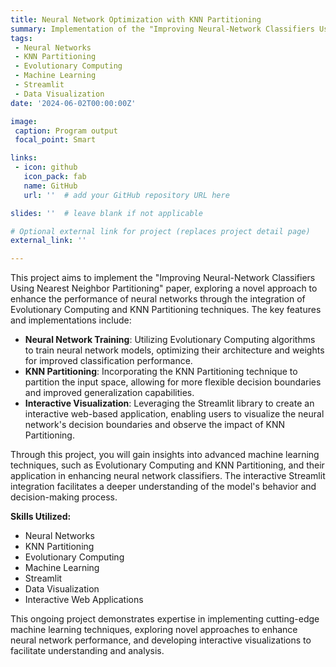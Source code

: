 ```yaml
---
title: Neural Network Optimization with KNN Partitioning
summary: Implementation of the "Improving Neural-Network Classifiers Using Nearest Neighbor Partitioning" paper, utilizing Evolutionary Computing to train a Neural Network and enhancing its performance through KNN Partitioning for flexible decision boundaries, with interactive Streamlit visualization.
tags:
 - Neural Networks
 - KNN Partitioning
 - Evolutionary Computing
 - Machine Learning
 - Streamlit
 - Data Visualization
date: '2024-06-02T00:00:00Z'

image:
 caption: Program output
 focal_point: Smart

links:
 - icon: github
   icon_pack: fab
   name: GitHub
   url: ''  # add your GitHub repository URL here

slides: ''  # leave blank if not applicable

# Optional external link for project (replaces project detail page)
external_link: ''

---
```


This project aims to implement the "Improving Neural-Network Classifiers Using Nearest Neighbor Partitioning" paper, exploring a novel approach to enhance the performance of neural networks through the integration of Evolutionary Computing and KNN Partitioning techniques. The key features and implementations include:

- **Neural Network Training**: Utilizing Evolutionary Computing algorithms to train neural network models, optimizing their architecture and weights for improved classification performance.
- **KNN Partitioning**: Incorporating the KNN Partitioning technique to partition the input space, allowing for more flexible decision boundaries and improved generalization capabilities.
- **Interactive Visualization**: Leveraging the Streamlit library to create an interactive web-based application, enabling users to visualize the neural network's decision boundaries and observe the impact of KNN Partitioning.

Through this project, you will gain insights into advanced machine learning techniques, such as Evolutionary Computing and KNN Partitioning, and their application in enhancing neural network classifiers. The interactive Streamlit integration facilitates a deeper understanding of the model's behavior and decision-making process.

**Skills Utilized:**
- Neural Networks
- KNN Partitioning
- Evolutionary Computing
- Machine Learning
- Streamlit
- Data Visualization
- Interactive Web Applications

This ongoing project demonstrates expertise in implementing cutting-edge machine learning techniques, exploring novel approaches to enhance neural network performance, and developing interactive visualizations to facilitate understanding and analysis.
